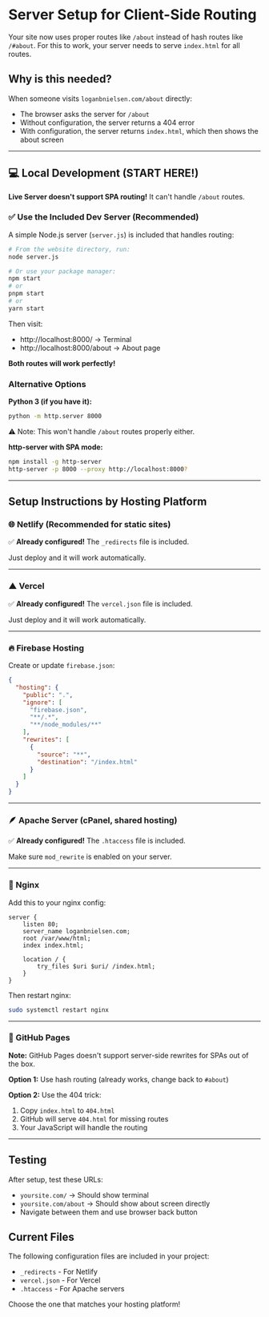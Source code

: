 # Server Setup for Client-Side Routing

Your site now uses proper routes like `/about` instead of hash routes like `/#about`. For this to work, your server needs to serve `index.html` for all routes.

## Why is this needed?

When someone visits `loganbnielsen.com/about` directly:
- The browser asks the server for `/about`
- Without configuration, the server returns a 404 error
- With configuration, the server returns `index.html`, which then shows the about screen

---

## 💻 Local Development (START HERE!)

**Live Server doesn't support SPA routing!** It can't handle `/about` routes.

### ✅ Use the Included Dev Server (Recommended)

A simple Node.js server (`server.js`) is included that handles routing:

```bash
# From the website directory, run:
node server.js

# Or use your package manager:
npm start
# or
pnpm start
# or
yarn start
```

Then visit:
- http://localhost:8000/ → Terminal
- http://localhost:8000/about → About page

**Both routes will work perfectly!**

### Alternative Options

**Python 3 (if you have it):**
```bash
python -m http.server 8000
```
⚠️ Note: This won't handle `/about` routes properly either.

**http-server with SPA mode:**
```bash
npm install -g http-server
http-server -p 8000 --proxy http://localhost:8000?
```

---

## Setup Instructions by Hosting Platform

### 🌐 Netlify (Recommended for static sites)
✅ **Already configured!** The `_redirects` file is included.

Just deploy and it will work automatically.

---

### ▲ Vercel
✅ **Already configured!** The `vercel.json` file is included.

Just deploy and it will work automatically.

---

### 🔥 Firebase Hosting
Create or update `firebase.json`:

```json
{
  "hosting": {
    "public": ".",
    "ignore": [
      "firebase.json",
      "**/.*",
      "**/node_modules/**"
    ],
    "rewrites": [
      {
        "source": "**",
        "destination": "/index.html"
      }
    ]
  }
}
```

---

### 🪶 Apache Server (cPanel, shared hosting)
✅ **Already configured!** The `.htaccess` file is included.

Make sure `mod_rewrite` is enabled on your server.

---

### 🔷 Nginx
Add this to your nginx config:

```nginx
server {
    listen 80;
    server_name loganbnielsen.com;
    root /var/www/html;
    index index.html;

    location / {
        try_files $uri $uri/ /index.html;
    }
}
```

Then restart nginx:
```bash
sudo systemctl restart nginx
```

---

### 🐙 GitHub Pages
**Note:** GitHub Pages doesn't support server-side rewrites for SPAs out of the box.

**Option 1:** Use hash routing (already works, change back to `#about`)

**Option 2:** Use the 404 trick:
1. Copy `index.html` to `404.html`
2. GitHub will serve `404.html` for missing routes
3. Your JavaScript will handle the routing

---

## Testing

After setup, test these URLs:
- `yoursite.com/` → Should show terminal
- `yoursite.com/about` → Should show about screen directly
- Navigate between them and use browser back button

## Current Files

The following configuration files are included in your project:
- `_redirects` - For Netlify
- `vercel.json` - For Vercel  
- `.htaccess` - For Apache servers

Choose the one that matches your hosting platform!

